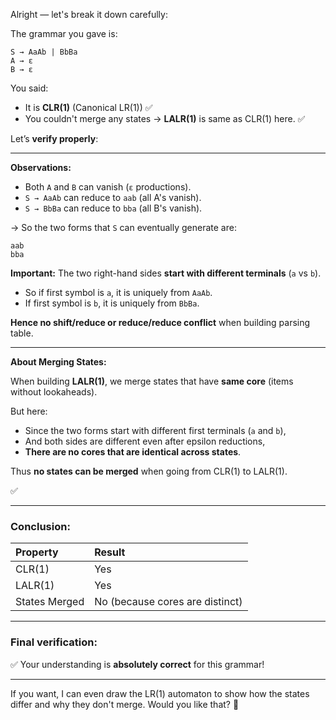 Alright — let's break it down carefully:

The grammar you gave is:

```
S → AaAb | BbBa
A → ε
B → ε
```

You said:

* It is **CLR(1)** (Canonical LR(1)) ✅
* You couldn't merge any states → **LALR(1)** is same as CLR(1) here. ✅

Let’s **verify properly**:

---

**Observations:**

* Both `A` and `B` can vanish (`ε` productions).
* `S → AaAb` can reduce to `aab` (all A's vanish).
* `S → BbBa` can reduce to `bba` (all B's vanish).

→ So the two forms that `S` can eventually generate are:

```
aab
bba
```

**Important:**
The two right-hand sides **start with different terminals** (`a` vs `b`).

* So if first symbol is `a`, it is uniquely from `AaAb`.
* If first symbol is `b`, it is uniquely from `BbBa`.

**Hence no shift/reduce or reduce/reduce conflict** when building parsing table.

---

**About Merging States:**

When building **LALR(1)**, we merge states that have **same core** (items without lookaheads).

But here:

* Since the two forms start with different first terminals (`a` and `b`),
* And both sides are different even after epsilon reductions,
* **There are no cores that are identical across states**.

Thus **no states can be merged** when going from CLR(1) to LALR(1).

✅

---

### Conclusion:

| Property      | Result                          |
| :------------ | :------------------------------ |
| CLR(1)        | Yes                             |
| LALR(1)       | Yes                             |
| States Merged | No (because cores are distinct) |

---

### Final verification:

✅ Your understanding is **absolutely correct** for this grammar!

---

If you want, I can even draw the LR(1) automaton to show how the states differ and why they don't merge. Would you like that? 🎯
